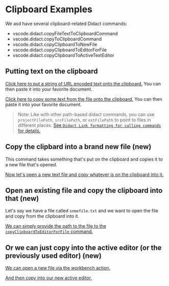 # Clipboard Examples

We asd have several clipboard-related Didact commands:

* vscode.didact.copyFileTextToClipboardCommand
* vscode.didact.copyToClipboardCommand 
* vscode.didact.copyClipboardToNewFile
* vscode.didact.copyClipboardToEditorForFile
* vscode.didact.copyClipboardToActiveTextEditor

## Putting text on the clipboard

[Click here to put a string of URL encoded text onto the clipboard.](didact://?commandId=vscode.didact.copyToClipboardCommand&text=The%20quick%20brown%20fox%20jumped%20over%20the%20lazy%20dog.) You can then paste it into your favorite document.

[Click here to copy some text from the file onto the clipboard.](didact://?commandId=vscode.didact.copyFileTextToClipboardCommand&extFilePath=redhat.vscode-didact/examples/clipboardTextToTerminal.txt) You can then paste it into your favorite document.

> Note: Like with other path-based didact commands, you can use `projectFilePath`, `srcFilePath`, or `extFilePath` to point to files in different places. [See `Didact Link formatting for calling commands` for details.](https://github.com/redhat-developer/vscode-didact/wiki/Constructing-Didact-Links#didact-link-formatting-for-calling-commands)

## Copy the clipbard into a brand new file (new)

This command takes something that's put on the clipboard and copies it to a new file that's opened.

[Now let's open a new text file and copy whatever is on the clipboard into it.](didact://?commandId=vscode.didact.copyClipboardToNewFile)

## Open an existing file and copy the clipboard into that (new)

Let's say we have a file called `somefile.txt` and we want to open the file and copy from the clipboard into it.

[We can simply provide the path to the file to the `copyClipboardToEditorForFile` command.](didact://?commandId=vscode.didact.copyClipboardToEditorForFile&projectFilePath=somefile.txt)

## Or we can just copy into the active editor (or the previously used editor) (new)

[We can open a new file via the workbench action.](didact://?commandId=workbench.action.files.newUntitledFile)

[And then copy into our new active editor.](didact://?commandId=vscode.didact.copyClipboardToActiveTextEditor)

